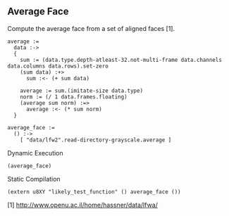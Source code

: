 Average Face
------------
Compute the average face from a set of aligned faces [1].

    average :=
      data :->
      {
        sum := (data.type.depth-atleast-32.not-multi-frame data.channels data.columns data.rows).set-zero
        (sum data) :+>
          sum :<- (+ sum data)

        average := sum.(imitate-size data.type)
        norm := (/ 1 data.frames.floating)
        (average sum norm) :=>
          average :<- (* sum norm)
      }

    average_face :=
      () :->
        [ "data/lfw2".read-directory-grayscale.average ]

Dynamic Execution

    (average_face)

Static Compilation

    (extern u8XY "likely_test_function" () average_face ())

[1] http://www.openu.ac.il/home/hassner/data/lfwa/
